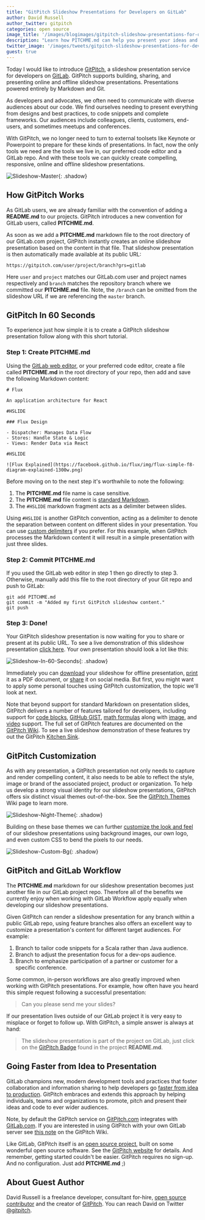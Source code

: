```yaml
---
title: "GitPitch Slideshow Presentations for Developers on GitLab"
author: David Russell
author_twitter: gitpitch
categories: open source
image_title: '/images/blogimages/gitpitch-slideshow-presentations-for-developers-on-gitlab/cover.png'
description: "Learn how PITCHME.md can help you present your ideas and code to any audience."
twitter_image: '/images/tweets/gitpitch-slideshow-presentations-for-developers-on-gitlab.png'
guest: true
---
```


Today I would like to introduce [GitPitch](https://gitpitch.com), a slideshow presentation service for developers on [GitLab]().
GitPitch supports building, sharing, and presenting online and offline slideshow presentations. Presentations powered entirely by Markdown and Git.

<!-- more -->

As developers and advocates, we often need to communicate with diverse audiences about our code.
We find ourselves needing to present everything from designs and best practices, to code snippets and complete frameworks.
Our audiences include colleagues, clients, customers, end-users, and sometimes meetups and conferences.

With GitPitch, we no longer need to turn to external toolsets like Keynote or Powerpoint to prepare for these kinds of presentations.
In fact, now the only tools we need are the tools we live in, our preferred code editor and a GitLab repo.
And with these tools we can quickly create compelling, responsive, online and offline slideshow presentations.

![Slideshow-Master](/images/blogimages/gitpitch-slideshow-presentations-for-developers-on-gitlab/slideshow-master.jpg){: .shadow}

## How GitPitch Works

As GitLab users, we are already familiar with the convention of adding a **README.md** to our projects.
GitPitch introduces a new convention for GitLab users, called **PITCHME.md**.

As soon as we add a **PITCHME.md** markdown file to the root directory of our GitLab.com project, GitPitch instantly creates an online slideshow presentation based on the content in that file.
That slideshow presentation is then automatically made available at its public URL:

```
https://gitpitch.com/user/project/branch?grs=gitlab
```

Here `user` and `project` matches our GitLab.com user and project names respectively and `branch` matches the repository branch where we committed our **PITCHME.md** file.
Note, the `/branch` can be omitted from the slideshow URL if we are referencing the `master` branch.

## GitPitch In 60 Seconds

To experience just how simple it is to create a GitPitch slideshow presentation follow along with this short tutorial.

### Step 1: Create **PITCHME.md**

Using the [GitLab web editor](https://gitlab.com/help/user/project/repository/web_editor.md), or your preferred code editor, create a file called **PITCHME.md** in the root directory of your repo, then add and save the following Markdown content:

```
# Flux

An application architecture for React

#HSLIDE

### Flux Design

- Dispatcher: Manages Data Flow
- Stores: Handle State & Logic
- Views: Render Data via React

#HSLIDE

![Flux Explained](https://facebook.github.io/flux/img/flux-simple-f8-diagram-explained-1300w.png)
```

Before moving on to the next step it's worthwhile to note the following:

1. The **PITCHME.md** file name is case sensitive.
1. The **PITCHME.md** file content is [standard Markdown](https://daringfireball.net/projects/markdown/syntax).
1. The `#HSLIDE` markdown fragment acts as a delimiter between slides.

Using `#HSLIDE` is another GitPitch convention, acting as a delimiter to denote the separation between content on different slides in your presentation.
You can use [custom delimiters](https://github.com/gitpitch/gitpitch/wiki/Custom-Slide-Delimiters) if you prefer.
For this example, when GitPitch processes the Markdown content it will result in a simple presentation with just three slides.


### Step 2: Commit **PITCHME.md**

If you used the GitLab web editor in step 1 then go directly to step 3.
Otherwise, manually add this file to the root directory of your Git repo and push to GitLab:

```
git add PITCHME.md
git commit -m "Added my first GitPitch slideshow content."
git push
```

### Step 3: Done!

Your GitPitch slideshow presentation is now waiting for you to share or present at its public URL.
To see a live demonstration of this slideshow presentation [click here](https://gitpitch.com/gitpitch/in-60-seconds?grs=gitlab).
Your own presentation should look a lot like this:

![Slideshow-In-60-Seconds](/images/blogimages/gitpitch-slideshow-presentations-for-developers-on-gitlab/slideshow-in-60-seconds.jpg){: .shadow}

Immediately you can [download](https://github.com/gitpitch/gitpitch/wiki/Slideshow-Offline) your slideshow for offline presentation, [print](https://github.com/gitpitch/gitpitch/wiki/Slideshow-Printing) it as a PDF document, or [share](https://github.com/gitpitch/gitpitch/wiki/Slideshow-Sharing) it on social media.
But first, you might want to apply some personal touches using GitPitch customization, the topic we'll look at next.

Note that beyond support for standard Markdown on presentation slides, GitPitch delivers a number of features tailored for developers, including support for [code blocks](https://github.com/gitpitch/gitpitch/wiki/Code-Slides), [GitHub GIST](https://github.com/gitpitch/gitpitch/wiki/GIST-Slides), [math formulas](https://github.com/gitpitch/gitpitch/wiki/Math-Notation-Slides) along with [image](https://github.com/gitpitch/gitpitch/wiki/Image-Slides), and [video](https://github.com/gitpitch/gitpitch/wiki/Video-Slides) support.
The full set of GitPitch features are documented on the [GitPitch Wiki](https://github.com/gitpitch/gitpitch/wiki).
To see a live slideshow demonstration of these features try out the GitPitch [Kitchen Sink](https://gitpitch.com/gitpitch/kitchen-sink?grs=gitlab).


## GitPitch Customization


As with any presentation, a GitPitch presentation not only needs to capture and render compelling content, it also needs to be able to reflect the style, image or brand of the associated project, product or organization.
To help us develop a strong visual identity for our slideshow presentations, GitPitch offers six distinct visual themes out-of-the-box.
See the [GitPitch Themes](https://github.com/gitpitch/gitpitch/wiki/Theme-Setting) Wiki page to learn more.

![Slideshow-Night-Theme](/images/blogimages/gitpitch-slideshow-presentations-for-developers-on-gitlab/slideshow-night-theme.jpg){: .shadow}

Building on these base themes we can further [customize the look and feel](https://github.com/gitpitch/gitpitch/wiki/Slideshow-Settings) of our slideshow presentations using background images, our own logo, and even custom CSS to bend the pixels to our needs.

![Slideshow-Custom-Bg](/images/blogimages/gitpitch-slideshow-presentations-for-developers-on-gitlab/slideshow-custom-bg.jpg){: .shadow}

## GitPitch and GitLab Workflow

The **PITCHME.md** markdown for our slideshow presentation becomes just another file in our GitLab project repo.
Therefore all of the benefits we currently enjoy when working with GitLab Workflow apply equally when developing our slideshow presentations.

Given GitPitch can render a slideshow presentation for any branch within a public GitLab repo, using feature branches also offers an excellent way to customize a presentation's content for different target audiences. For example:

1. Branch to tailor code snippets for a Scala rather than Java audience.
2. Branch to adjust the presentation focus for a dev-ops audience.
3. Branch to emphasize participation of a partner or customer for a specific conference.

Some common, in-person workflows are also greatly improved when working with GitPitch presentations.
For example, how often have you heard this simple request following a successful presentation:

> Can you please send me your slides?

If our presentation lives outside of our GitLab project it is very easy to misplace or forget to follow up.
With GitPitch, a simple answer is always at hand:

> The slideshow presentation is part of the project on GitLab, just click on the [GitPitch Badge](https://github.com/gitpitch/gitpitch/wiki/Slideshow-GitHub-Badge) found in the project **README.md**.


## Going Faster from Idea to Presentation


GitLab champions new, modern development tools and practices that foster collaboration and information sharing to help developers go [faster from idea to production](/blog/2016/08/22/announcing-the-gitlab-issue-board/#gitlab-from-idea-to-production).
GitPitch embraces and extends this approach by helping individuals, teams and organizations to promote, pitch and present their ideas and code to ever wider audiences.

Note, by default the GitPitch service on [GitPitch.com](https://gitpitch.com) integrates with [GitLab.com](https://gitlab.com).
If you are interested in using GitPitch with your own GitLab server see [this note](https://github.com/gitpitch/gitpitch/wiki/Git-Repo-Services) on the GitPitch Wiki.

Like GitLab, GitPitch itself is an [open source project](https://gitlab.com/gitpitch/gitpitch), built on some wonderful open source software.
See the [GitPitch website](https://gitpitch.com/#gitpitch-about) for details. And remember, getting started couldn't be easier.
GitPitch requires no sign-up. And no configuration. Just add **PITCHME.md** ;)

## About Guest Author

David Russell is a freelance developer, consultant for-hire, [open source contributor](https://github.com/onetapbeyond) and the creator of [GitPitch](https://gitpitch.com).
You can reach David on Twitter [@gitpitch](https://twitter.com/gitpitch).
